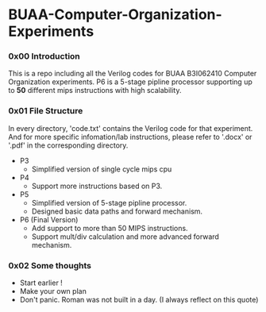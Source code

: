 # BUAA-Computer-Organization-Experiments
### 0x00 Introduction
This is a repo including all the Verilog codes for BUAA B3I062410 Computer Organization experiments. 
P6 is a 5-stage pipline processor supporting up to **50** different mips instructions with high scalability.
### 0x01 File Structure
In every directory, 'code.txt' contains the Verilog code for that experiment. And for more specific infomation/lab instructions, please refer to '.docx' or '.pdf' in the corresponding directory.
- P3
  - Simplified version of single cycle mips cpu
- P4
  - Support more instructions based on P3.
- P5
  - Simplified version of 5-stage pipline processor.
  - Designed basic data paths and forward mechanism.
- P6 (Final Version)
  - Add support to more than 50 MIPS instructions.
  - Support mult/div calculation and more advanced forward mechanism.
### 0x02 Some thoughts
- Start earlier !
- Make your own plan
- Don't panic. Roman was not built in a day. (I always reflect on this quote)
